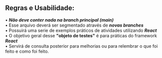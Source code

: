 ## Regras e Usabilidade:
• ***Não deve conter nada na branch principal (main)***  
• Esse arquivo deverá ser segmentado através de ***novas branches***  
• Possuirá uma serie de exemplos práticos de atividades utilizando ***React***  
• O objetivo geral desse **"objeto de testes"** é para práticas do framework ***React***  
• Servirá de consulta posterior para melhorias ou para relembrar o que foi feito e como foi feito.  

